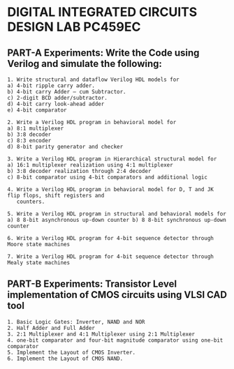 # DIGITAL INTEGRATED CIRCUITS DESIGN LAB PC459EC

## PART-A Experiments: Write the Code using Verilog and simulate the following:
```
1. Write structural and dataflow Verilog HDL models for
a) 4-bit ripple carry adder.
b) 4-bit carry Adder – cum Subtractor.
c) 2-digit BCD adder/subtractor.
d) 4-bit carry look-ahead adder
e) 4-bit comparator

2. Write a Verilog HDL program in behavioral model for
a) 8:1 multiplexer
b) 3:8 decoder
c) 8:3 encoder
d) 8-bit parity generator and checker

3. Write a Verilog HDL program in Hierarchical structural model for
a) 16:1 multiplexer realization using 4:1 multiplexer
b) 3:8 decoder realization through 2:4 decoder
c) 8-bit comparator using 4-bit comparators and additional logic

4. Write a Verilog HDL program in behavioral model for D, T and JK flip flops, shift registers and
   counters.

5. Write a Verilog HDL program in structural and behavioral models for
a) 8 8-bit asynchronous up-down counter b) 8 8-bit synchronous up-down counter

6. Write a Verilog HDL program for 4-bit sequence detector through Moore state machines

7. Write a Verilog HDL program for 4-bit sequence detector through Mealy state machines
```
## PART-B Experiments: Transistor Level implementation of CMOS circuits using VLSI CAD tool
```
1. Basic Logic Gates: Inverter, NAND and NOR
2. Half Adder and Full Adder
3. 2:1 Multiplexer and 4:1 Multiplexer using 2:1 Multiplexer
4. one-bit comparator and four-bit magnitude comparator using one-bit comparator
5. Implement the Layout of CMOS Inverter.
6. Implement the Layout of CMOS NAND.
```
